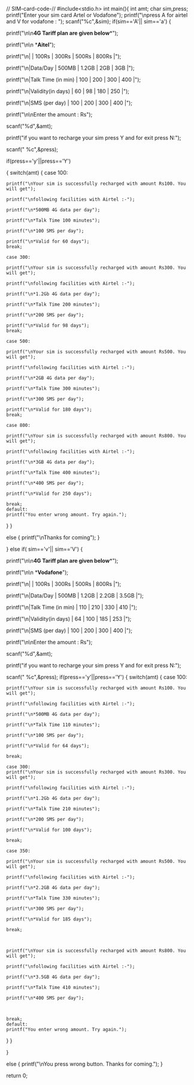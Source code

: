 // SIM-card-code-// 
#include<stdio.h>
int main(){
int amt;
char sim,press;
printf("Enter your sim card Artel or Vodafone");
printf("\npress A for airtel and V for vodafone : ");
scanf("%c",&sim);
if(sim=='A'|| sim=='a')
{
 
 printf("\n\n******4G Tariff plan are given below*******");
 
 printf("\n\n           *******Aitel******");
 
 printf("\n|                     |  100Rs   |  300Rs  |  500Rs |  800Rs |");
 
 printf("\n|Data/Day             |  500MB   |  1.2GB  |   2GB  |   3GB  |");
 
 printf("\n|Talk Time (in min)   |   100    |   200   |   300  |   400  |");
 
 printf("\n|Validity(in days)    |   60     |   98    |   180  |   250  |");
 
 printf("\n|SMS (per day)        |   100    |   200   |   300  |   400  |");
 
 printf("\n\nEnter the amount : Rs");
 
 scanf("%d",&amt);
 
 printf("if you want to recharge your sim press Y and for exit press N:");
 
 scanf(" %c",&press);
 
 if(press=='y'||press=='Y')
 
 { switch(amt)
   {
    case 100:
    
    printf("\nYour sim is successfully recharged with amount Rs100. You will get");
    
    printf("\nfollowing facilities with Airtel :-");
    
    printf("\n*500MB 4G data per day");
    
    printf("\n*Talk Time 100 minutes");
    
    printf("\n*100 SMS per day");
    
    printf("\n*Valid for 60 days");
    break;

    case 300:
    
    printf("\nYour sim is successfully recharged with amount Rs300. You will get");
    
    printf("\nfollowing facilities with Airtel :-");
    
    printf("\n*1.2Gb 4G data per day");
    
    printf("\n*Talk Time 200 minutes");
    
    printf("\n*200 SMS per day");
    
    printf("\n*Valid for 98 days");
    break;

    case 500:
    
    printf("\nYour sim is successfully recharged with amount Rs500. You will get");
    
    printf("\nfollowing facilities with Airtel :-");
    
    printf("\n*2GB 4G data per day");
    
    printf("\n*Talk Time 300 minutes");
    
    printf("\n*300 SMS per day");
    
    printf("\n*Valid for 180 days");
    break;

    case 800:
    
    printf("\nYour sim is successfully recharged with amount Rs800. You will get");
    
    printf("\nfollowing facilities with Airtel :-");
    
    printf("\n*3GB 4G data per day");
    
    printf("\n*Talk Time 400 minutes");
    
    printf("\n*400 SMS per day");
    
    printf("\n*Valid for 250 days");
    
    break;
    default:
    printf("You enter wrong amount. Try again.");
   }
 }
 
 else
  {
    printf("\nThanks for coming");
  }

}
else if( sim=='v'|| sim=='V')
{
 
 printf("\n\n******4G Tariff plan are given below*******");
 
 printf("\n\n           *******Vodafone******");
 
 printf("\n|                     |  100Rs   |  300Rs  |  500Rs |  800Rs |");
 
 printf("\n|Data/Day             |  500MB   |  1.2GB  | 2.2GB  |  3.5GB |");
 
 printf("\n|Talk Time (in min)   |   110    |   210   |   330  |   410  |");
 
 printf("\n|Validity(in days)    |   64     |   100   |   185  |   253  |");
 
 printf("\n|SMS (per day)        |   100    |   200   |   300  |   400  |");
 
 printf("\n\nEnter the amount : Rs");
 
 scanf("%d",&amt);
 
 printf("if you want to recharge your sim press Y and for exit press N:");
 
 scanf(" %c",&press);
 if(press=='y'||press=='Y')
 { switch(amt)
   {
    case 100:
    
    printf("\nYour sim is successfully recharged with amount Rs100. You will get");
    
    printf("\nfollowing facilities with Airtel :-");
    
    printf("\n*500MB 4G data per day");
    
    printf("\n*Talk Time 110 minutes");
    
    printf("\n*100 SMS per day");
    
    printf("\n*Valid for 64 days");
    
    break;

    case 300:
    printf("\nYour sim is successfully recharged with amount Rs300. You will get");
    
    printf("\nfollowing facilities with Airtel :-");
    
    printf("\n*1.2Gb 4G data per day");
    
    printf("\n*Talk Time 210 minutes");
    
    printf("\n*200 SMS per day");
    
    printf("\n*Valid for 100 days");
    
    break;

    case 350:
    
    printf("\nYour sim is successfully recharged with amount Rs500. You will get");
    
    printf("\nfollowing facilities with Airtel :-");
    
    printf("\n*2.2GB 4G data per day");
    
    printf("\n*Talk Time 330 minutes");
    
    printf("\n*300 SMS per day");
    
    printf("\n*Valid for 185 days");
    
    break;

    
    
    printf("\nYour sim is successfully recharged with amount Rs800. You will get");
    
    printf("\nfollowing facilities with Airtel :-");
    
    printf("\n*3.5GB 4G data per day");
    
    printf("\n*Talk Time 410 minutes");
    
    printf("\n*400 SMS per day");
    
    
    
    break;
    default:
    printf("You enter wrong amount. Try again.");
   }
 }
 
 


}

else
{
  printf("\nYou press wrong button. Thanks for coming.");
}

return 0;
